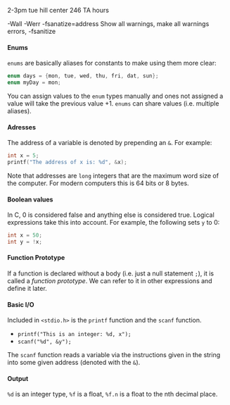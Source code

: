 2-3pm tue hill center 246 TA hours

-Wall -Werr -fsanatize=address
Show all warnings, make all warnings errors, -fsanitize

#### Enums
`enums` are basically aliases for constants to make using them more clear:
```c
enum days = {mon, tue, wed, thu, fri, dat, sun};
enum myDay = mon;
```
You can assign values to the `enum` types manually and ones not assigned a value will take the previous value +1. `enums` can share values (i.e. multiple aliases).

#### Adresses
The address of a variable is denoted by prepending an `&`. For example:
```c
int x = 5;
printf("The address of x is: %d", &x);
```

Note that addresses are `long` integers that are the maximum word size of the computer. For modern computers this is 64 bits or 8 bytes.

#### Boolean values
In C, 0 is considered false and anything else is considered true. Logical expressions take this into account. For example, the following sets `y` to 0:

```c
int x = 50;
int y = !x;
```

#### Function Prototype
If a function is declared without a body (i.e. just a null statement `;`), it is called a *function prototype*. We can refer to it in other expressions and define it later.

#### Basic I/O
Included in `<stdio.h>` is the `printf` function and the `scanf` function.
- `printf("This is an integer: %d, x");`
- `scanf("%d", &y");`

The `scanf` function reads a variable via the instructions given in the string into some given address (denoted with the `&`).

#### Output
`%d` is an integer type, `%f` is a float, `%f.n` is a float to the nth decimal place.

